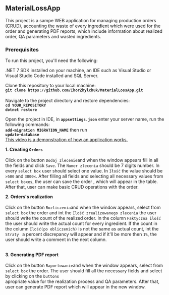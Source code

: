 ## MaterialLossApp
This project is a sampe WEB application for managing production orders (CRUD), accounting the waste of every ingredient which were used for the order and generating PDF reports, which include information about realized order, QA parameters and 
wasted ingredients.

### Prerequisites
To run this project, you'll need the following:

.NET 7  SDK installed on your machine, an IDE such as Visual Studio or Visual Studio Code installed and SQL Server.

Clone this repository to your local machine:<br/>
<b>````git clone https://github.com/IhorZhylchuk/MaterialLossApp.git````</b>
<br/>
<br/>
Navigate to the project directory and restore dependencies:
<br/>
<b>```cd YOUR_REPOSITORY```</b><br/>
<b>```dotnet restore```</b><br/>

Open the project in IDE, in <b>```appsettings.json```</b> enter your server name, run the following commands:<br/>
<b>```add-migration MIGRATION_NAME```</b> then run <br/>
<b>```update-database```</b><br/>
[This video is a demonstration of how an application works.]([https://youtu.be/c3QdAG8lOrQ](https://youtu.be/YS2lyf5bEGI))

<b>1. Creating ```Orders```</b><br/>
<br/>
Click on the button ```Dodaj zlecenie```and when the window appears fill in all the fields and click ```Save```. The ```Numer zlecenia``` should be 7 digits number. In every ```select box``` user should select one value.
In ```Iłość``` the value should be ```>500``` and ```3000<```. After filling all fields and selecting all necessary values from ```select boxes```, the user can save the order , which will appear in the table.
After that, user can make basic CRUD operations with the order.

<b>2. Orders's realization </b><br/>
<br/>
Click on the button ```Rozliczenia```and when the window appears, select from ```select box``` the order and int the ```Ilość zrealizowanego zlecenia``` the user should write the count of the realized order.
In the column ```Faktyczna ilość``` the user should write the actual count for every ingredient. If the count in the column ```Ilość(po obliczenich)``` is not the same as actual count, 
int the ```Straty ``` a percent discrepancy will appear and if it'll be more then ```1%```, the user should write a comment in the next column.
<br/><br/>

<b>3. Generating PDF report </b><br/>
<br/>
Click on the button ```Raportowanie```and when the window appears, select from ```select box``` the order. The user should fill all the necessary fields and select by clicking on the ```buttons```  
apropriate value for the realization process and QA parameters. After that, user can generate PDF report which will appear in the new window. 
